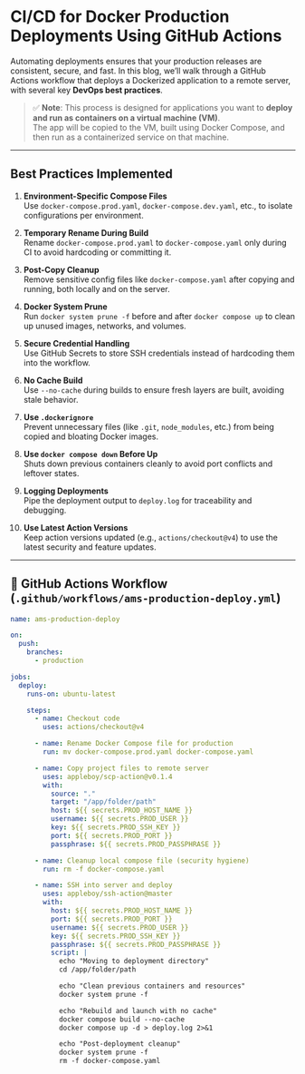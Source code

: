 #  CI/CD for Docker Production Deployments Using GitHub Actions

Automating deployments ensures that your production releases are consistent, secure, and fast. In this blog, we’ll walk through a GitHub Actions workflow that deploys a Dockerized application to a remote server, with several key **DevOps best practices**.


> ✅ **Note**: This process is designed for applications you want to **deploy and run as containers on a virtual machine (VM)**.  
> The app will be copied to the VM, built using Docker Compose, and then run as a containerized service on that machine.

---

##  Best Practices Implemented

1. **Environment-Specific Compose Files**  
   Use `docker-compose.prod.yaml`, `docker-compose.dev.yaml`, etc., to isolate configurations per environment.

2. **Temporary Rename During Build**  
   Rename `docker-compose.prod.yaml` to `docker-compose.yaml` only during CI to avoid hardcoding or committing it.

3. **Post-Copy Cleanup**  
   Remove sensitive config files like `docker-compose.yaml` after copying and running, both locally and on the server.

4. **Docker System Prune**  
   Run `docker system prune -f` before and after `docker compose up` to clean up unused images, networks, and volumes.

5. **Secure Credential Handling**  
   Use GitHub Secrets to store SSH credentials instead of hardcoding them into the workflow.

6. **No Cache Build**  
   Use `--no-cache` during builds to ensure fresh layers are built, avoiding stale behavior.

7. **Use `.dockerignore`**  
   Prevent unnecessary files (like `.git`, `node_modules`, etc.) from being copied and bloating Docker images.

8. **Use `docker compose down` Before Up**  
   Shuts down previous containers cleanly to avoid port conflicts and leftover states.

9. **Logging Deployments**  
   Pipe the deployment output to `deploy.log` for traceability and debugging.

10. **Use Latest Action Versions**  
   Keep action versions updated (e.g., `actions/checkout@v4`) to use the latest security and feature updates.

---

## 🔧 GitHub Actions Workflow (`.github/workflows/ams-production-deploy.yml`)

```yaml
name: ams-production-deploy

on:
  push:
    branches:
      - production

jobs:
  deploy:
    runs-on: ubuntu-latest

    steps:
      - name: Checkout code
        uses: actions/checkout@v4

      - name: Rename Docker Compose file for production
        run: mv docker-compose.prod.yaml docker-compose.yaml

      - name: Copy project files to remote server
        uses: appleboy/scp-action@v0.1.4
        with:
          source: "."
          target: "/app/folder/path"
          host: ${{ secrets.PROD_HOST_NAME }}
          username: ${{ secrets.PROD_USER }}
          key: ${{ secrets.PROD_SSH_KEY }}
          port: ${{ secrets.PROD_PORT }}
          passphrase: ${{ secrets.PROD_PASSPHRASE }}

      - name: Cleanup local compose file (security hygiene)
        run: rm -f docker-compose.yaml

      - name: SSH into server and deploy
        uses: appleboy/ssh-action@master
        with:
          host: ${{ secrets.PROD_HOST_NAME }}
          port: ${{ secrets.PROD_PORT }}
          username: ${{ secrets.PROD_USER }}
          key: ${{ secrets.PROD_SSH_KEY }}
          passphrase: ${{ secrets.PROD_PASSPHRASE }}
          script: |
            echo "Moving to deployment directory"
            cd /app/folder/path

            echo "Clean previous containers and resources"
            docker system prune -f

            echo "Rebuild and launch with no cache"
            docker compose build --no-cache
            docker compose up -d > deploy.log 2>&1

            echo "Post-deployment cleanup"
            docker system prune -f
            rm -f docker-compose.yaml
